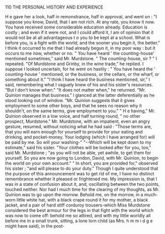 110            THE PERSONAL HISTORY AND EXPERIENCE

   H e gave her a look, half in remonstrance, half in approval, and went on :
    "I suppose you know, David, that I am not rich. At any rate, you
know it now. You have received some considerable education already.
Education is costly ; and even if it were not, and I could afford it, I am of
opinion that it would not be at all advantageous t o you to be kept at a
school. What is before you, is a fight with the world; and the sooner
you begin it, the better."
   I think it occurred to me that I had already begun it, in my poor way :
but it occurs to me now, whether or no.
    " You have heard ' the counting-house' mentioned sometimes," said
Mr. Murdstone.
    " The counting-house, sir ? " I repeated.
    "Of Murdstone and Grinby, in the wine trade," he replied.
   I suppose I looked uncertain, for he went on hastily :
    " You have heard the ' counting-house ' mentioned, or the business, or
the cellars, or the wharf, or something about it."
    "I think I have heard the business mentioned, sir," I said, remembering
what I vaguely knew of his and his sister's resources. "But I don't
know when."
   "It does not matter when," he returned. "Mr. Quinion manages that
business."
    I glanced at the latter deferentially as he stood looking out of window.
    "Mr. Quinion suggests that it gives employment to some other
boys, and that he sees no reason why it shouldn't, on the same terms,
give employment to you."
    " H e having," Mr. Quinion observed in a low voice, and half turning
round, " no other prospect, Murdstone."
   Mr. Murdstone, with an impatient, even an angry gesture, resumed,
without noticing what he had said :
    "Those terms are, that you will earn enough for yourself to provide
for your eating and drinking, and pocket-money. Your lodging (which I
have arranged for) will be paid by me. So will your washing-"
    "--Which     will be kept down to my estimate," said his sister.
    "Your clothes will be looked after for you, too," said Mr. Murdstone ;
"as you will not be able, yet awhile, to get them for yourself. So you
are now going to London, David, with Mr. Quinion, to begin the world
on your own account."
    " In short, you are provided for," observed his sister ; "and will please
to do your duty."
   Though I quite understood that the purpose of this announcement was
to get rid of me, I have no distinct remembrance whether it pleased or
frightened me. My impression is, that I was in a state of confusion about
it, and, oscillating between the two points, touched neither. Nor had I
much time for the clearing of my thoughts, as Mr. Quinion was to go upon
the morrow.
   Behold me, on the morrow, in a much-worn little white hat, with a
black crape round it for my mother, a black jacket, and a pair of hard stiff
corduroy trousers-which Miss Murdstone considered the best armour for
the legs in that fight with the world which was now to come off: behold
 me so attired, and with my little worldly all before me in a small trunk,
 sitting, a lone lorn child (as Mrs. h m m i d g e might have said), in the post-
